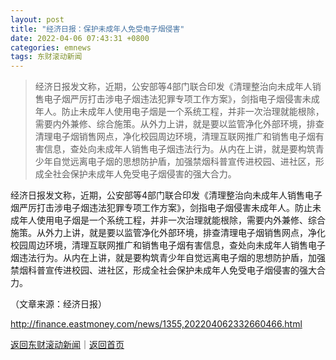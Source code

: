 ```yaml
---
layout: post
title: "经济日报：保护未成年人免受电子烟侵害"
date: 2022-04-06 07:43:31 +0800
categories: emnews
tags: 东财滚动新闻
---
```

> 经济日报发文称，近期，公安部等4部门联合印发《清理整治向未成年人销售电子烟严厉打击涉电子烟违法犯罪专项工作方案》，剑指电子烟侵害未成年人。防止未成年人使用电子烟是一个系统工程，并非一次治理就能根除，需要内外兼修、综合施策。从外力上讲，就是要以监管净化外部环境，排查清理电子烟销售网点，净化校园周边环境，清理互联网推广和销售电子烟有害信息，查处向未成年人销售电子烟违法行为。从内在上讲，就是要构筑青少年自觉远离电子烟的思想防护盾，加强禁烟科普宣传进校园、进社区，形成全社会保护未成年人免受电子烟侵害的强大合力。

<p>经济日报发文称，近期，公安部等4部门联合印发《清理整治向未成年人销售电子烟严厉打击涉电子烟违法犯罪专项工作方案》，剑指电子烟侵害未成年人。防止未成年人使用电子烟是一个系统工程，并非一次治理就能根除，需要内外兼修、综合施策。从外力上讲，就是要以监管净化外部环境，排查清理电子烟销售网点，净化校园周边环境，清理互联网推广和销售电子烟有害信息，查处向未成年人销售电子烟违法行为。从内在上讲，就是要构筑青少年自觉远离电子烟的思想防护盾，加强禁烟科普宣传进校园、进社区，形成全社会保护未成年人免受电子烟侵害的强大合力。</p><p class="em_media">（文章来源：经济日报）</p>

<http://finance.eastmoney.com/news/1355,202204062332660466.html>

[返回东财滚动新闻](//finews.withounder.com/emnews/)｜[返回首页](//finews.withounder.com/)